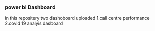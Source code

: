 ### power bi Dashboard
in this repositery two dashoboard uploaded 
1.call centre performance 
2.covid 19 analyis dasboard
